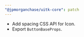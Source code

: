 ```yaml
---
"@jpmorganchase/uitk-core": patch
---
```


- Add spacing CSS API for Icon.
- Export `ButtonBaseProps`.

